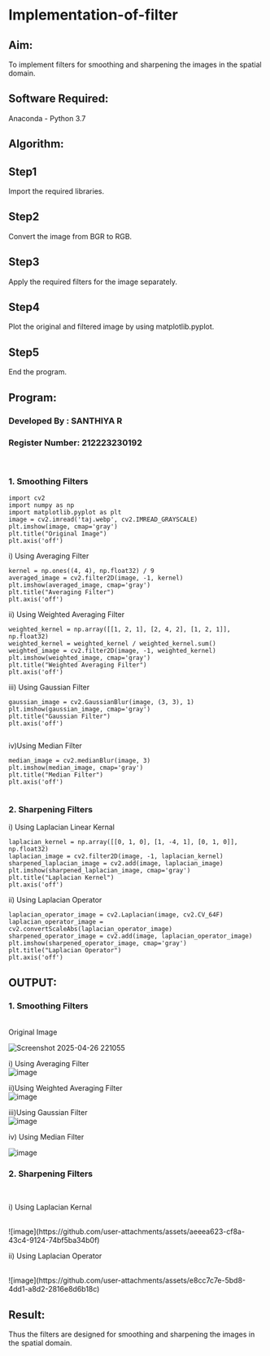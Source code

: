 # Implementation-of-filter
## Aim:
To implement filters for smoothing and sharpening the images in the spatial domain.

## Software Required:
Anaconda - Python 3.7

## Algorithm:
## Step1
Import the required libraries.

## Step2
Convert the image from BGR to RGB.

## Step3
Apply the required filters for the image separately.

## Step4
Plot the original and filtered image by using matplotlib.pyplot.

## Step5
End the program.

## Program:
### Developed By   : SANTHIYA R
### Register Number: 212223230192
</br>

### 1. Smoothing Filters

```
import cv2
import numpy as np
import matplotlib.pyplot as plt
image = cv2.imread('taj.webp', cv2.IMREAD_GRAYSCALE)
plt.imshow(image, cmap='gray')
plt.title("Original Image")
plt.axis('off')
```
i) Using Averaging Filter
```
kernel = np.ones((4, 4), np.float32) / 9
averaged_image = cv2.filter2D(image, -1, kernel)
plt.imshow(averaged_image, cmap='gray')
plt.title("Averaging Filter")
plt.axis('off')
```
ii) Using Weighted Averaging Filter
```
weighted_kernel = np.array([[1, 2, 1], [2, 4, 2], [1, 2, 1]], np.float32)
weighted_kernel = weighted_kernel / weighted_kernel.sum()
weighted_image = cv2.filter2D(image, -1, weighted_kernel)
plt.imshow(weighted_image, cmap='gray')
plt.title("Weighted Averaging Filter")
plt.axis('off')
```
iii) Using Gaussian Filter
```
gaussian_image = cv2.GaussianBlur(image, (3, 3), 1)
plt.imshow(gaussian_image, cmap='gray')
plt.title("Gaussian Filter")
plt.axis('off')


```
iv)Using Median Filter
```
median_image = cv2.medianBlur(image, 3) 
plt.imshow(median_image, cmap='gray')
plt.title("Median Filter")
plt.axis('off')


```

### 2. Sharpening Filters
i) Using Laplacian Linear Kernal
```
laplacian_kernel = np.array([[0, 1, 0], [1, -4, 1], [0, 1, 0]], np.float32)
laplacian_image = cv2.filter2D(image, -1, laplacian_kernel)
sharpened_laplacian_image = cv2.add(image, laplacian_image)
plt.imshow(sharpened_laplacian_image, cmap='gray')
plt.title("Laplacian Kernel")
plt.axis('off')

```
ii) Using Laplacian Operator
```
laplacian_operator_image = cv2.Laplacian(image, cv2.CV_64F) 
laplacian_operator_image = cv2.convertScaleAbs(laplacian_operator_image) 
sharpened_operator_image = cv2.add(image, laplacian_operator_image)
plt.imshow(sharpened_operator_image, cmap='gray')
plt.title("Laplacian Operator")
plt.axis('off')
```

## OUTPUT:
### 1. Smoothing Filters
</br>
Original Image

![Screenshot 2025-04-26 221055](https://github.com/user-attachments/assets/30423354-1e47-400a-ab37-049368ac0c30)


i) Using Averaging Filter
<br>
![image](https://github.com/user-attachments/assets/7d468330-b813-43d5-99c8-ee2705b76181)

ii)Using Weighted Averaging Filter
<br>
![image](https://github.com/user-attachments/assets/17ad219a-44fe-4681-a165-42ae07e926ca)


iii)Using Gaussian Filter
<br>
![image](https://github.com/user-attachments/assets/5efff4e0-1c1f-4f7f-bf11-e1ff85f90ad2)


iv) Using Median Filter
<br>

![image](https://github.com/user-attachments/assets/e9bf7412-b85e-4f54-bf1f-0581a98385ef)


### 2. Sharpening Filters
</br>

i) Using Laplacian Kernal

<br>
![image](https://github.com/user-attachments/assets/aeeea623-cf8a-43c4-9124-74bf5ba34b0f)


ii) Using Laplacian Operator

<br>
![image](https://github.com/user-attachments/assets/e8cc7c7e-5bd8-4dd1-a8d2-2816e8d6b18c)


## Result:
Thus the filters are designed for smoothing and sharpening the images in the spatial domain.
